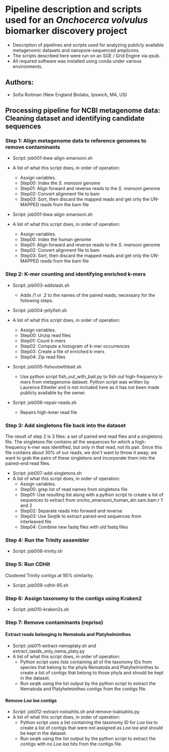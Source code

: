 # Pipeline description and scripts used for an *Onchocerca volvulus* biomarker discovery project
- Description of pipelines and scripts used for analyzing publicly available metagenomic datasets and nanopore-sequenced amplicons.
- The scripts described here were run on an SGE / Grid Engine via qsub.
- All required software was installed using conda under various environments.

## Authors:
- Sofia Roitman (New England Biolabs, Ipswich, MA, US)

## Processing pipeline for NCBI metagenome data: Cleaning dataset and identifying candidate sequences

### Step 1: Align metagenome data to reference genomes to remove contaminants
- Script: job001-bwa-align-smansoni.sh
- A list of what this script does, in order of operation:
  - Assign variables.
  - Step00: Index the *S. mansoni* genome
  - Step01: Align forward and reverse reads to the *S. mansoni* genome
  - Step02: Convert alignment file to bam
  - Step03: Sort, then discard the mapped reads and get only the UN-MAPPED reads from the bam file

- Script: job001-bwa-align-smansoni.sh
- A list of what this script does, in order of operation:
  - Assign variables.
  - Step00: Index the human genome
  - Step01: Align forward and reverse reads to the *S. mansoni* genome
  - Step02: Convert alignment file to bam
  - Step03: Sort, then discard the mapped reads and get only the UN-MAPPED reads from the bam file

### Step 2: K-mer counting and identifying enriched k-mers
- Script: job003-addslash.sh
  - Adds /1 or .2 to the names of the paired reads; necessary for the following steps.

- Script: job004-jellyfish.sh
- A list of what this script does, in order of operation:
  - Assign variables.
  - Step00: Unzip read files
  - Step01: Count k-mers
  - Step02: Compute a histogram of k-mer occurrences
  - Step03: Create a file of enriched k-mers
  - Step04: Zip read files

- Script: job005-fishoutwithbait.sh
  - Use python script fish_out_with_bait.py to fish out high-frequency k-mers from metagenome dataset. Python script was written by Laurence Ettwiler and is not included here as it has not been made publicly available by the owner.

- Script: job006-repair-reads.sh
  - Repairs high-kmer read file

### Step 3: Add singletons file back into the dataset
The result of step 2 is 3 files: a set of paired end read files and a singletons file. The singletons file contains all the sequences for which a high-frequency k-mer was identified, but only in that read, not its pair. Since this file contains about 30% of our reads, we don't want to throw it away; we want to grab the pairs of these singletons and incorporate them into the paired-end read files.

- Script: job007-add-singletons.sh
- A list of what this script does, in order of operation:
  - Assign variables.
  - Step00: grep list of read names from singletons file
  - Step01: Use resulting list along with a python script to create a list of sequences to extract from oncho_smansoni_human_aln.sam.bam.r 1 and 2
  - Step02: Separate reads into forward and reverse
  - Step03: Use Seqtik to extract paired-end sequences from interleaved file
  - Step04: Combine new fastq files with old fastq files

### Step 4: Run the Trinity assembler
- Script: job008-trinity.sh

### Step 5: Run CDHit
Clustered Trinity contigs at 95% similarity.
- Script: job009-cdhit-95.sh

### Step 6: Assign taxonomy to the contigs using Kraken2
- Script: job010-kraken2s.sh

### Step 7: Remove contaminants (reprise)

#### Extract reads belonging to Nematoda and Platyhelminthes
- Script: job011-extract-nemaplaty.sh and extract_taxids_only_nema_platy.py
- A list of what this script does, in order of operation:
  - Python script uses lists containing all of the taxonomy IDs from species that belong to the phyla Nematoda and Platyhelminthes to create a list of contigs that belong to those phyla and should be kept in the dataset.
  - Run seqtk using the list output by the python script to extract the Nematoda and Platyhelminthes contigs from the contigs file.
 
#### Remove *Loa loa* contigs
- Script: job012-extract-noloahits.sh and remove-loaloahits.py
- A list of what this script does, in order of operation:
  - Python script uses a list containing the taxonomy ID for *Loa loa* to create a list of contigs that were not assigned as *Loa loa* and should be kept in the dataset.
  - Run seqtk using the list output by the python script to extract the contigs with no *Loa loa* hits from the contigs file.

